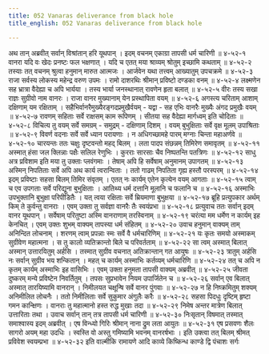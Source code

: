 ```yaml
---
title: 052 Vanaras deliverance from black hole
title_english: 052 Vanaras deliverance from black hole

---
```

<div class="audioEmbed"  caption="श्रीराम-हरिसीताराममूर्ति-घनपाठिभ्यां वचनम्" src="https://archive.org/download/Ramayana-recitation-Sriram-harisItArAmamUrti-Ghanapaati-v2/Kanda_4/Kanda_4_KSK-052-Vanaraihi_Swagamana_Hethu_Kathanam.mp3"></div>
अथ तान् अब्रवीत् सर्वान् विश्रांतान् हरि यूथपान् ।  
इदम् वचनम् एकाग्रा तापसी धर्म चारिणी ॥ ४-५२-१  
वानरा यदि वः खेदः प्रनष्टः फल भक्षणात् ।  
यदि च एतत् मया श्राव्यम् श्रोतुम् इच्छामि कथताम् ॥ ४-५२-२  
तस्याः तत् वचनम् श्रुत्वा हनुमान् मारुत आत्मजः ।  
आर्जवेन यथा तत्त्वम् आख्यातुम् उपचक्रमे ॥ ४-५२-३  
राजा सर्वस्य लोकस्य महेन्द्र वरुण उपमः ।  
रामो दाशरथिः श्रीमान् प्रविष्टो दण्डका वनम् ॥ ४-५२-४  
लक्ष्मणेन सह भ्रात्रा वैदेह्या च अपि भार्यया ।  
तस्य भार्या जनस्थानात् रावणेन हृता बलात् ॥ ४-५२-५  
वीरः तस्य सखा राज्ञः सुग्रीवो नाम वानरः ।  
राजा वानर मुख्यानाम् येन प्रस्थापिता वयम् ॥ ४-५२-६  
अगस्त्य चरिताम् आशाम् दक्षिणाम् यम रक्षिताम् ।  
सहैभिर्वानरैमुख्यैरङ्गदप्रमुखैर्वयम् - यद्वा -  
सह एभिः वानरैः मुख्यैः अंगद प्रमुखैः वयम् ॥ ४-५२-७  
रावणम् सहिताः सर्वे राक्षसम् काम रूपिणम् ।  
सीतया सह वैदेह्या मार्गध्वम् इति चोदिताः ॥ ४-५२-८  
विचित्य तु वयम् सर्वे समग्रम् - समुद्रम् - दक्षिणाम् दिशम् ।  
वयम् बुभुक्षिताः सर्वे वृक्ष मूलम् उपाश्रिताः ॥ ४-५२-९  
विवर्ण वदनाः सर्वे सर्वे ध्यान परायणाः ।  
न अधिगच्छामहे पारम् मग्नाः चिन्ता महाअर्णवे ॥ ४-५२-१०  
चारयन्तः ततः चक्षुः दृष्टवन्तो महद् बिलम् ।  
लता पादप संछन्नम् तिमिरेण समावृतम् ॥ ४-५२-११  
अस्मात् हंसा जल क्लिन्नाः पक्षैः सलिल रेणुभिः ।  
कुरराः सारसाः चैव निष्पतन्ति पतत्रिणः ॥ ४-५२-१२  
साधु अत्र प्रविशाम इति मया तु उक्ताः प्लवंगमाः ।  
तेषाम् अपि हि सर्वेषाम् अनुमानम् उपागतम् ॥ ४-५२-१३  
अस्मिन् निपतिताः सर्वे अपि अथ कार्य त्वरान्विताः ।  
ततो गाढम् निपतिता गृह्य हस्तौ परस्परम् ॥ ४-५२-१४  
इदम् प्रविष्टाः सहसा बिलम् तिमिर संवृतम् ।  
एतत् नः कार्यम् एतेन कृत्येन वयम् आगताः ॥ ४-५२-१५  
त्वाम् च एव उपगताः सर्वे परिद्यूना बुभुक्षिताः ।  
आतिथ्य धर्म दत्तानि मूलानि च फलानि च ॥ ४-५२-१६  
अस्माभिः उपभुक्तानि बुभुक्षा परिपीडितैः ।  
यत् त्वया रक्षिताः सर्वे म्रियमाणा बुभुक्षया ॥ ४-५२-१७  
ब्रूहि प्रत्युपकार अर्थम् किम् ते कुर्वन्तु वानराः ।  
एवम् उक्ता तु सर्वज्ञा वानरैः तैः स्वयंप्रभा ॥ ४-५२-१८  
प्रत्युवाच ततः सर्वान् इदम् वानर यूथपान् ।  
सर्वेषाम् परितुष्टा अस्मि वानराणाम् तरस्विनाम् ॥ ४-५२-१९  
चरंत्या मम धर्मेण न कार्यम् इह केनचित् ।  
एवम् उक्तः शुभम् वाक्यम् तापस्या धर्म संहितम् ॥ ४-५२-२०  
उवाच हनुमान् वाक्यम् ताम् अनिन्दित लोचनाम् ।  
शरणम् त्वाम् प्रपन्नाः स्मः सर्वे वै धर्मचारिणिम् ॥ ४-५२-२१  
यः कृतः समयो अस्माकम् सुग्रीवेण महात्मना ।  
स तु कालो व्यतिक्रान्तो बिले च परिवर्तताम् ॥ ४-५२-२२  
सा त्वम् अस्मात् बिलात् अस्मान् उत्तारयितुम् अर्हसि ।  
तस्मात् सुग्रीव वचनात् अतिक्रान्तान् गत आयुषः ॥ ४-५२-२३  
त्रातुम् अर्हसि नः सर्वान् सुग्रीव भय शन्कितान् ।  
महत् च कार्यम् अस्माभिः कर्तव्यम् धर्मचारिणि ॥ ४-५२-२४  
तत् च अपि न कृतम् कार्यम् अस्माभिः इह वासिभिः ।  
एवम् उक्ता हनुमता तापसी वाक्यम् अब्रवीत् ॥ ४-५२-२५  
जीवता दुष्करम् मन्ये प्रविष्टेन निवर्तितुम् ।  
तपसः सुप्रभावेन नियम उपार्जितेन च ॥ ४-५२-२६  
सर्वान् एव बिलात् अस्मात् तारयिष्यामि वानरान् ।  
निमीलयत चक्षून्षि सर्वे वानर पुंगवाः ॥ ४-५२-२७  
न हि निष्क्रमितुम् शक्यम् अनिमीलित लोचनैः ।  
ततो निमीलिताः सर्वे सुकुमार अंगुलैः करैः ॥ ४-५२-२८  
सहसा पिदधुः दृष्टिम् हृष्टा गमन कान्क्षिणः ।  
वानराः तु महात्मानो हस्त रुद्ध मुखाः तदा ॥ ४-५२-२९  
निमेष अन्तर मात्रेण बिलात् उत्तारिताः तथा ।  
उवाच सर्वान् तान् तत्र तापसी धर्म चारिणी ॥ ४-५२-३०  
निःसृतान् विषमात् तस्मात् समाश्वास्य इदम् अब्रवीत् ।  
एष विन्ध्यो गिरिः श्रीमान् नाना द्रुम लता आयुतः ॥ ४-५२-३१  
एष प्रसवणः शैलः सागरो अयम् महा उदधिः ।  
स्वस्ति वो अस्तु गमिष्यामि भवनम् वानरर्षभाः ।  
इति उक्त्वा तत् बिलम् श्रीमत् प्रविवेश स्वयम्प्रभा ॥ ४-५२-३२  
इति वाल्मीकि रामायणे आदि काव्ये किष्किन्ध काण्डे द्वि पंचाशः सर्गः